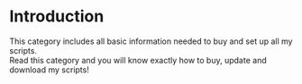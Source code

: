 # Introduction

This category includes all basic information needed to buy and set up all my scripts. \
Read this category and you will know exactly how to buy, update and download my scripts!
